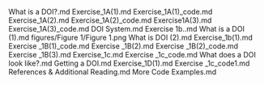 What is a DOI?.md
Exercise_1A(1).md
Exercise_1A(1)_code.md
Exercise_1A(2).md
Exercise_1A(2)_code.md
Exercise1A(3).md
Exercise_1A(3)_code.md
DOI System.md
Exercise 1b..md
What is a DOI (1).md
figures/Figure 1/Figure 1.png
What is DOI (2).md
Exercise_1b(1).md
Exercise _1B(1)_code.md
Exercise _1B(2).md
Exercise _1B(2)_code.md
Exercise _1B(3).md
Exercise_1c.md
Exercise _1c_code.md
 What does a DOI look like?.md
Getting a DOI.md
Exercise_1D(1).md
Exercise _1c_code1.md
References & Additional Reading.md
More Code Examples.md
